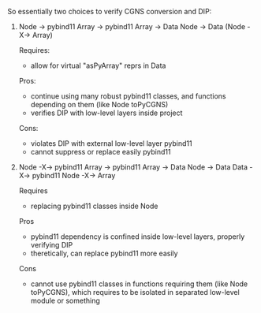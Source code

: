 So essentially two choices to verify CGNS conversion and DIP:

1.  Node -> pybind11 
    Array -> pybind11
    Array -> Data
    Node -> Data
    (Node  -X-> Array)

    Requires:
    - allow for virtual "asPyArray" reprs in Data
    
    Pros: 
    - continue using many robust pybind11 classes, and functions depending on them (like Node toPyCGNS)
    - verifies DIP with low-level layers inside project

    Cons:
    - violates DIP with external low-level layer pybind11
    - cannot suppress or replace easily pybind11

2.  Node -X-> pybind11
    Array -> pybind11
    Array -> Data
    Node -> Data
    Data -X-> pybind11
    Node -X-> Array

    Requires
    - replacing pybind11 classes inside Node

    Pros
    - pybind11 dependency is confined inside low-level layers, properly verifying DIP
    - theretically, can replace pybind11 more easily

    Cons
    - cannot use pybind11 classes in functions requiring them (like Node toPyCGNS), which requires to be isolated in separated low-level module or something
    